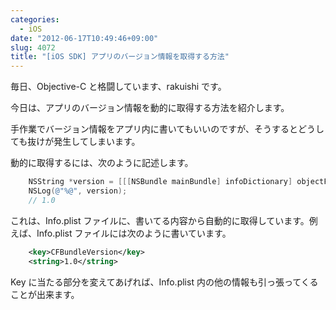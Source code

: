 ```yaml
---
categories:
  - iOS
date: "2012-06-17T10:49:46+09:00"
slug: 4072
title: "[iOS SDK] アプリのバージョン情報を取得する方法"
---
```


毎日、Objective-C と格闘しています、rakuishi です。

今日は、アプリのバージョン情報を動的に取得する方法を紹介します。

手作業でバージョン情報をアプリ内に書いてもいいのですが、そうするとどうしても抜けが発生してしまいます。

動的に取得するには、次のように記述します。

```objectivec
    NSString *version = [[[NSBundle mainBundle] infoDictionary] objectForKey:@"CFBundleVersion"];
    NSLog(@"%@", version);
    // 1.0
```

これは、Info.plist ファイルに、書いてる内容から自動的に取得しています。例えば、Info.plist ファイルには次のように書いています。

```xml
	<key>CFBundleVersion</key>
	<string>1.0</string>
```

Key に当たる部分を変えてあげれば、Info.plist 内の他の情報も引っ張ってくることが出来ます。
